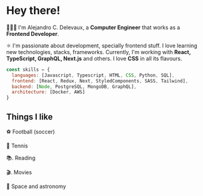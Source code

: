# Hey there!

👨🏻‍💻 I'm Alejandro C. Delevaux, a **Computer Engineer** that works as a **Frontend Developer**.

⚛️ I'm passionate about development, specially frontend stuff. I love learning new technologies, stacks, frameworks. Currently, I'm working with **React, TypeScript, GraphQL, Next.js** and others. I love **CSS** in all its flavours.

```javascript
const skills = {
  languages: [Javascript, Typescript, HTML, CSS, Python, SQL],
  frontend: [React, Redux, Next, StyledComponents, SASS, Tailwind],
  backend: [Node, PostgreSQL, MongoDB, GraphQL],
  architecture: [Docker, AWS]
}
```
## Things I like

  ⚽  Football (soccer)
  
  🎾  Tennis
  
  📚. Reading
  
  🎬. Movies
  
  🚀  Space and astronomy
